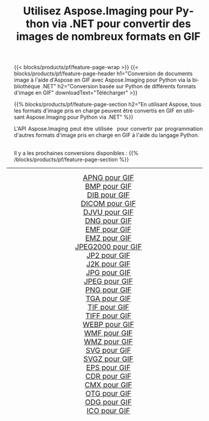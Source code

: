 ﻿---
title: Utilisez Aspose.Imaging pour Python via .NET pour convertir des images de nombreux formats en GIF 
weight: 3920
url: /fr/python-net/conversion/to/gif/ 
lang: fr
langdirlevel: 2
locales: zh-hans,ja,it,ru,de,es,fr,nl,id,lt,pl,pt,vi,tr,ko,zh-hant,ar,hi,th,sv,cs,uk,he
description: Vous pouvez utiliser Aspose.Imaging pour Python via la bibliothèque .NET pour convertir une variété de formats en GIF
---

{{< blocks/products/pf/feature-page-wrap >}}
{{< blocks/products/pf/feature-page-header h1="Conversion de documents image à l'aide d'Aspose en GIF avec Aspose.Imaging pour Python via la bibliothèque .NET" h2="Conversion basée sur Python de différents formats d'image en GIF" downloadText="Télécharger" >}}


{{% blocks/products/pf/feature-page-section  h2="En utilisant Aspose, tous les formats d'image pris en charge peuvent être convertis en GIF en utilisant Aspose.Imaging pour Python via .NET" %}}
<p align=justify>L'API Aspose.Imaging peut être utilisée  pour convertir par programmation d'autres formats d'image pris en charge en GIF à l'aide du langage Python.</p>
<br/>
Il y a les prochaines conversions disponibles :
{{% /blocks/products/pf/feature-page-section %}}
<div class="container-fluid productfamilypage bg-gray">
    <div class="convertypes bg-gray agp-content section">
        <div class="container">
		<hr style="margin-left:-20px;"/>
		<div class="row other-converters" style="gap: 10px;font-size: 19px;text-align:center;">
		    <div class='col-md-2 other-converter remove-lp remove-rp'><a href="/imaging/fr/python-net/conversion/apng-to-gif/" style="padding:15px;">APNG pour GIF</a></div>
<div class='col-md-2 other-converter remove-lp remove-rp'><a href="/imaging/fr/python-net/conversion/bmp-to-gif/" style="padding:15px;">BMP pour GIF</a></div>
<div class='col-md-2 other-converter remove-lp remove-rp'><a href="/imaging/fr/python-net/conversion/dib-to-gif/" style="padding:15px;">DIB pour GIF</a></div>
<div class='col-md-2 other-converter remove-lp remove-rp'><a href="/imaging/fr/python-net/conversion/dicom-to-gif/" style="padding:15px;">DICOM pour GIF</a></div>
<div class='col-md-2 other-converter remove-lp remove-rp'><a href="/imaging/fr/python-net/conversion/djvu-to-gif/" style="padding:15px;">DJVU pour GIF</a></div>
<div class='col-md-2 other-converter remove-lp remove-rp'><a href="/imaging/fr/python-net/conversion/dng-to-gif/" style="padding:15px;">DNG pour GIF</a></div>
<div class='col-md-2 other-converter remove-lp remove-rp'><a href="/imaging/fr/python-net/conversion/emf-to-gif/" style="padding:15px;">EMF pour GIF</a></div>
<div class='col-md-2 other-converter remove-lp remove-rp'><a href="/imaging/fr/python-net/conversion/emz-to-gif/" style="padding:15px;">EMZ pour GIF</a></div>
<div class='col-md-2 other-converter remove-lp remove-rp'><a href="/imaging/fr/python-net/conversion/jpeg2000-to-gif/" style="padding:15px;">JPEG2000 pour GIF</a></div>
<div class='col-md-2 other-converter remove-lp remove-rp'><a href="/imaging/fr/python-net/conversion/jp2-to-gif/" style="padding:15px;">JP2 pour GIF</a></div>
<div class='col-md-2 other-converter remove-lp remove-rp'><a href="/imaging/fr/python-net/conversion/j2k-to-gif/" style="padding:15px;">J2K pour GIF</a></div>
<div class='col-md-2 other-converter remove-lp remove-rp'><a href="/imaging/fr/python-net/conversion/jpg-to-gif/" style="padding:15px;">JPG pour GIF</a></div>
<div class='col-md-2 other-converter remove-lp remove-rp'><a href="/imaging/fr/python-net/conversion/jpeg-to-gif/" style="padding:15px;">JPEG pour GIF</a></div>
<div class='col-md-2 other-converter remove-lp remove-rp'><a href="/imaging/fr/python-net/conversion/png-to-gif/" style="padding:15px;">PNG pour GIF</a></div>
<div class='col-md-2 other-converter remove-lp remove-rp'><a href="/imaging/fr/python-net/conversion/tga-to-gif/" style="padding:15px;">TGA pour GIF</a></div>
<div class='col-md-2 other-converter remove-lp remove-rp'><a href="/imaging/fr/python-net/conversion/tif-to-gif/" style="padding:15px;">TIF pour GIF</a></div>
<div class='col-md-2 other-converter remove-lp remove-rp'><a href="/imaging/fr/python-net/conversion/tiff-to-gif/" style="padding:15px;">TIFF pour GIF</a></div>
<div class='col-md-2 other-converter remove-lp remove-rp'><a href="/imaging/fr/python-net/conversion/webp-to-gif/" style="padding:15px;">WEBP pour GIF</a></div>
<div class='col-md-2 other-converter remove-lp remove-rp'><a href="/imaging/fr/python-net/conversion/wmf-to-gif/" style="padding:15px;">WMF pour GIF</a></div>
<div class='col-md-2 other-converter remove-lp remove-rp'><a href="/imaging/fr/python-net/conversion/wmz-to-gif/" style="padding:15px;">WMZ pour GIF</a></div>
<div class='col-md-2 other-converter remove-lp remove-rp'><a href="/imaging/fr/python-net/conversion/svg-to-gif/" style="padding:15px;">SVG pour GIF</a></div>
<div class='col-md-2 other-converter remove-lp remove-rp'><a href="/imaging/fr/python-net/conversion/svgz-to-gif/" style="padding:15px;">SVGZ pour GIF</a></div>
<div class='col-md-2 other-converter remove-lp remove-rp'><a href="/imaging/fr/python-net/conversion/eps-to-gif/" style="padding:15px;">EPS pour GIF</a></div>
<div class='col-md-2 other-converter remove-lp remove-rp'><a href="/imaging/fr/python-net/conversion/cdr-to-gif/" style="padding:15px;">CDR pour GIF</a></div>
<div class='col-md-2 other-converter remove-lp remove-rp'><a href="/imaging/fr/python-net/conversion/cmx-to-gif/" style="padding:15px;">CMX pour GIF</a></div>
<div class='col-md-2 other-converter remove-lp remove-rp'><a href="/imaging/fr/python-net/conversion/otg-to-gif/" style="padding:15px;">OTG pour GIF</a></div>
<div class='col-md-2 other-converter remove-lp remove-rp'><a href="/imaging/fr/python-net/conversion/odg-to-gif/" style="padding:15px;">ODG pour GIF</a></div>
<div class='col-md-2 other-converter remove-lp remove-rp'><a href="/imaging/fr/python-net/conversion/ico-to-gif/" style="padding:15px;">ICO pour GIF</a></div>
                </div>
        </div>
    </div>
</div>
<br/>

